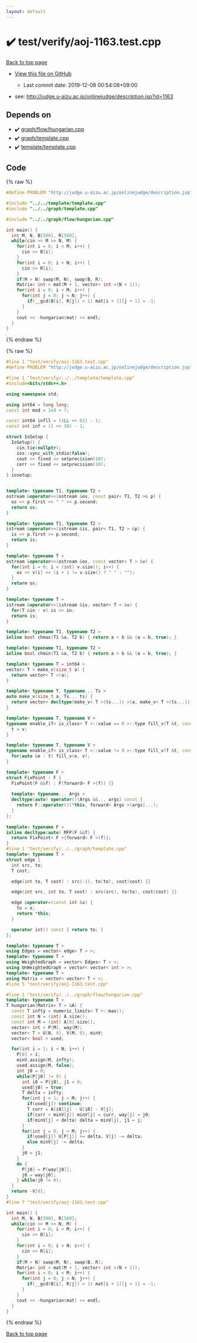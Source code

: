 ```yaml
---
layout: default
---
```


<!-- mathjax config similar to math.stackexchange -->
<script type="text/javascript" async
  src="https://cdnjs.cloudflare.com/ajax/libs/mathjax/2.7.5/MathJax.js?config=TeX-MML-AM_CHTML">
</script>
<script type="text/x-mathjax-config">
  MathJax.Hub.Config({
    TeX: { equationNumbers: { autoNumber: "AMS" }},
    tex2jax: {
      inlineMath: [ ['$','$'] ],
      processEscapes: true
    },
    "HTML-CSS": { matchFontHeight: false },
    displayAlign: "left",
    displayIndent: "2em"
  });
</script>

<script type="text/javascript" src="https://cdnjs.cloudflare.com/ajax/libs/jquery/3.4.1/jquery.min.js"></script>
<script src="https://cdn.jsdelivr.net/npm/jquery-balloon-js@1.1.2/jquery.balloon.min.js" integrity="sha256-ZEYs9VrgAeNuPvs15E39OsyOJaIkXEEt10fzxJ20+2I=" crossorigin="anonymous"></script>
<script type="text/javascript" src="../../../assets/js/copy-button.js"></script>
<link rel="stylesheet" href="../../../assets/css/copy-button.css" />


# :heavy_check_mark: test/verify/aoj-1163.test.cpp

<a href="../../../index.html">Back to top page</a>

* <a href="{{ site.github.repository_url }}/blob/master/test/verify/aoj-1163.test.cpp">View this file on GitHub</a>
    - Last commit date: 2019-12-08 00:54:08+09:00


* see: <a href="http://judge.u-aizu.ac.jp/onlinejudge/description.jsp?id=1163">http://judge.u-aizu.ac.jp/onlinejudge/description.jsp?id=1163</a>


## Depends on

* :heavy_check_mark: <a href="../../../library/graph/flow/hungarian.cpp.html">graph/flow/hungarian.cpp</a>
* :heavy_check_mark: <a href="../../../library/graph/template.cpp.html">graph/template.cpp</a>
* :heavy_check_mark: <a href="../../../library/template/template.cpp.html">template/template.cpp</a>


## Code

<a id="unbundled"></a>
{% raw %}
```cpp
#define PROBLEM "http://judge.u-aizu.ac.jp/onlinejudge/description.jsp?id=1163"

#include "../../template/template.cpp"
#include "../../graph/template.cpp"

#include "../../graph/flow/hungarian.cpp"

int main() {
  int M, N, B[500], R[500];
  while(cin >> M >> N, M) {
    for(int i = 0; i < M; i++) {
      cin >> B[i];
    }
    for(int i = 0; i < N; i++) {
      cin >> R[i];
    }
    if(M > N) swap(M, N), swap(B, R);
    Matrix< int > mat(M + 1, vector< int >(N + 1));
    for(int i = 0; i < M; i++) {
      for(int j = 0; j < N; j++) {
        if(__gcd(B[i], R[j]) > 1) mat[i + 1][j + 1] = -1;
      }
    }
    cout << -hungarian(mat) << endl;
  }
}

```
{% endraw %}

<a id="bundled"></a>
{% raw %}
```cpp
#line 1 "test/verify/aoj-1163.test.cpp"
#define PROBLEM "http://judge.u-aizu.ac.jp/onlinejudge/description.jsp?id=1163"

#line 1 "test/verify/../../template/template.cpp"
#include<bits/stdc++.h>

using namespace std;

using int64 = long long;
const int mod = 1e9 + 7;

const int64 infll = (1LL << 62) - 1;
const int inf = (1 << 30) - 1;

struct IoSetup {
  IoSetup() {
    cin.tie(nullptr);
    ios::sync_with_stdio(false);
    cout << fixed << setprecision(10);
    cerr << fixed << setprecision(10);
  }
} iosetup;


template< typename T1, typename T2 >
ostream &operator<<(ostream &os, const pair< T1, T2 >& p) {
  os << p.first << " " << p.second;
  return os;
}

template< typename T1, typename T2 >
istream &operator>>(istream &is, pair< T1, T2 > &p) {
  is >> p.first >> p.second;
  return is;
}

template< typename T >
ostream &operator<<(ostream &os, const vector< T > &v) {
  for(int i = 0; i < (int) v.size(); i++) {
    os << v[i] << (i + 1 != v.size() ? " " : "");
  }
  return os;
}

template< typename T >
istream &operator>>(istream &is, vector< T > &v) {
  for(T &in : v) is >> in;
  return is;
}

template< typename T1, typename T2 >
inline bool chmax(T1 &a, T2 b) { return a < b && (a = b, true); }

template< typename T1, typename T2 >
inline bool chmin(T1 &a, T2 b) { return a > b && (a = b, true); }

template< typename T = int64 >
vector< T > make_v(size_t a) {
  return vector< T >(a);
}

template< typename T, typename... Ts >
auto make_v(size_t a, Ts... ts) {
  return vector< decltype(make_v< T >(ts...)) >(a, make_v< T >(ts...));
}

template< typename T, typename V >
typename enable_if< is_class< T >::value == 0 >::type fill_v(T &t, const V &v) {
  t = v;
}

template< typename T, typename V >
typename enable_if< is_class< T >::value != 0 >::type fill_v(T &t, const V &v) {
  for(auto &e : t) fill_v(e, v);
}

template< typename F >
struct FixPoint : F {
  FixPoint(F &&f) : F(forward< F >(f)) {}
 
  template< typename... Args >
  decltype(auto) operator()(Args &&... args) const {
    return F::operator()(*this, forward< Args >(args)...);
  }
};
 
template< typename F >
inline decltype(auto) MFP(F &&f) {
  return FixPoint< F >{forward< F >(f)};
}
#line 1 "test/verify/../../graph/template.cpp"
template< typename T >
struct edge {
  int src, to;
  T cost;

  edge(int to, T cost) : src(-1), to(to), cost(cost) {}

  edge(int src, int to, T cost) : src(src), to(to), cost(cost) {}

  edge &operator=(const int &x) {
    to = x;
    return *this;
  }

  operator int() const { return to; }
};

template< typename T >
using Edges = vector< edge< T > >;
template< typename T >
using WeightedGraph = vector< Edges< T > >;
using UnWeightedGraph = vector< vector< int > >;
template< typename T >
using Matrix = vector< vector< T > >;
#line 5 "test/verify/aoj-1163.test.cpp"

#line 1 "test/verify/../../graph/flow/hungarian.cpp"
template< typename T >
T hungarian(Matrix< T > &A) {
  const T infty = numeric_limits< T >::max();
  const int N = (int) A.size();
  const int M = (int) A[0].size();
  vector< int > P(M), way(M);
  vector< T > U(N, 0), V(M, 0), minV;
  vector< bool > used;

  for(int i = 1; i < N; i++) {
    P[0] = i;
    minV.assign(M, infty);
    used.assign(M, false);
    int j0 = 0;
    while(P[j0] != 0) {
      int i0 = P[j0], j1 = 0;
      used[j0] = true;
      T delta = infty;
      for(int j = 1; j < M; j++) {
        if(used[j]) continue;
        T curr = A[i0][j] - U[i0] - V[j];
        if(curr < minV[j]) minV[j] = curr, way[j] = j0;
        if(minV[j] < delta) delta = minV[j], j1 = j;
      }
      for(int j = 0; j < M; j++) {
        if(used[j]) U[P[j]] += delta, V[j] -= delta;
        else minV[j] -= delta;
      }
      j0 = j1;
    }
    do {
      P[j0] = P[way[j0]];
      j0 = way[j0];
    } while(j0 != 0);
  }
  return -V[0];
}
#line 7 "test/verify/aoj-1163.test.cpp"

int main() {
  int M, N, B[500], R[500];
  while(cin >> M >> N, M) {
    for(int i = 0; i < M; i++) {
      cin >> B[i];
    }
    for(int i = 0; i < N; i++) {
      cin >> R[i];
    }
    if(M > N) swap(M, N), swap(B, R);
    Matrix< int > mat(M + 1, vector< int >(N + 1));
    for(int i = 0; i < M; i++) {
      for(int j = 0; j < N; j++) {
        if(__gcd(B[i], R[j]) > 1) mat[i + 1][j + 1] = -1;
      }
    }
    cout << -hungarian(mat) << endl;
  }
}

```
{% endraw %}

<a href="../../../index.html">Back to top page</a>

